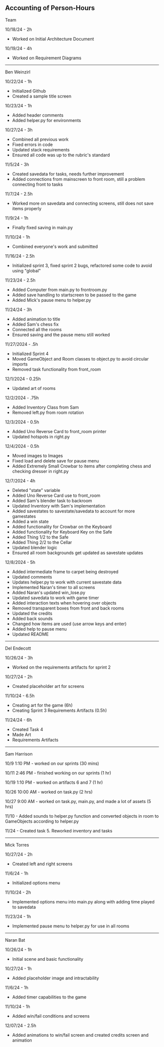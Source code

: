 Accounting of Person-Hours
---
Team 

10/18/24 - 2h

* Worked on Initial Architecture Document

10/19/24 - 4h

* Worked on Requirement Diagrams

---
Ben Weinzirl

10/22/24 - 1h

* Initialized Github
* Created a sample title screen

10/23/24 - 1h

* Added header comments
* Added helper.py for environments

10/27/24 - 3h

* Combined all previous work
* Fixed errors in code
* Updated stack requirements
* Ensured all code was up to the rubric's standard

11/5/24 - 3h

* Created savedata for tasks, needs further improvement
* Added connections from mainscreen to front room, still a problem connecting front to tasks

11/7/24 - 2.5h

* Worked more on savedata and connecting screens, still does not save items properly

11/9/24 - 1h

* Finally fixed saving in main.py

11/10/24 - 1h

* Combined everyone's work and submitted

11/16/24 - 2.5h

* Initialized sprint 3, fixed sprint 2 bugs, refactored some code to avoid using "global"

11/23/24 - 2.5h

* Added Computer from main.py to frontroom.py
* Added save handling to startscreen to be passed to the game
* Added Mick's pause menu to helper.py

11/24/24 - 3h

* Added animation to title
* Added Sam's chess fix
* Connected all the rooms
* Ensured saving and the pause menu still worked

11/27/2024 - .5h

* Initialized Sprint 4
* Moved GameObject and Room classes to object.py to avoid circular imports
* Removed task functionality from front_room

12/1/2024 - 0.25h

* Updated art of rooms

12/2/2024 - .75h

* Added Inventory Class from Sam
* Removed left.py from room rotation

12/3/2024 - 0.5h

* Added Uno Reverse Card to front_room printer
* Updated hotspots in right.py

12/4/2024 - 0.5h

* Moved images to Images
* Fixed load and delete save for pause menu
* Added Extremely Small Crowbar to items after completing chess and checking dresser in right.py

12/7/2024 - 4h

* Deleted "state" variable
* Added Uno Reverse Card use to front_room
* Added Sam's blender task to backroom
* Updated Inventory with Sam's implementation
* Added savestates to savestate/savedata to account for more gamestates
* Added a win state
* Added functionality for Crowbar on the Keyboard
* Added functionality for Keyboard Key on the Safe
* Added Thing 1/2 to the Safe
* Added Thing 2/2 to the Cellar
* Updated blender logic
* Ensured all room backgrounds get updated as savestate updates

12/8/2024 - 5h

* Added intermediate frame to carpet being destroyed
* Updated comments
* Updates helper.py to work with current savestate data
* Implemented Naran's timer to all screens
* Added Naran's updated win_lose.py
* Updated savedata to work with game timer
* Added interaction texts when hovering over objects
* Removed transparent boxes from front and back rooms
* Updated the credits
* Added back sounds
* Changed how items are used (use arrow keys and enter)
* Added help to pause menu
* Updated README

---

Del Endecott

10/26/24 - 3h

* Worked on the requirements artifacts for sprint 2

10/27/24 - 2h

* Created placeholder art for screens

11/10/24 - 6.5h

* Creating art for the game (6h)
* Creating Sprint 3 Requirements Artifacts (0.5h)

11/24/24 - 6h

* Created Task 4
* Made Art
* Requirements Artifacts

---

Sam Harrison

10/9 1:10 PM - worked on our sprints (30 mins)

10/11 2:46 PM - finished working on our sprints (1 hr)

10/19 1:10 PM - worked on artifacts 6 and 7 (1 hr)

10/26 10:00 AM - worked on task.py (2 hrs)

10/27 9:00 AM - worked on task.py, main.py, and made a lot of assets (5 hrs)

11/10 - Added sounds to helper.py function and converted objects in room to GameObjects according to helper.py

11/24 - Created task 5. Reworked inventory and tasks

---

Mick Torres

10/27/24 - 2h

* Created left and right screens

11/6/24 - 1h

* Initialized options menu

11/10/24 - 2h

* Implemented options menu into main.py along with adding time played to savedata

11/23/24 - 1h

* Implemented pause menu to helper.py for use in all rooms

---

Naran Bat

10/26/24 - 1h

* Initial scene and basic functionality

10/27/24 - 1h

* Added placeholder image and intractability

11/6/24 - 1h

* Added timer capabilities to the game

11/10/24 - 1h

* Added win/fail conditions and screens

12/07/24 - 2.5h

* Added animations to win/fail screen and created credits screen and animation